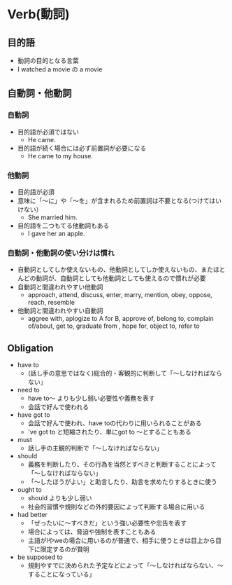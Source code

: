 # Verb(動詞)

## 目的語
* 動詞の目的となる言葉
* I watched a movie の a movie

## 自動詞・他動詞
### 自動詞
* 目的語が必須ではない
    * He came.
* 目的語が続く場合には必ず前置詞が必要になる
    * He came to my house.

### 他動詞
* 目的語が必須
* 意味に「～に」や「～を」が含まれるため前置詞は不要となる(つけてはいけない）
    * She married him.
* 目的語を二つもてる他動詞もある
    * I gave her an apple.

### 自動詞・他動詞の使い分けは慣れ
* 自動詞としてしか使えないもの、他動詞としてしか使えないもの、またほとんどの動詞が、自動詞としても他動詞としても使えるので慣れが必要
* 自動詞と間違われやすい他動詞
    * approach, attend, discuss, enter, marry, mention, obey, oppose, reach, resemble
* 他動詞と間違われやすい自動詞
    * aggree with, aplogize to A for B, approve of, belong to, complain of/about, get to, graduate from , hope for, object to, refer to


## Obligation
* have to
    * (話し手の意思ではなく)総合的・客観的に判断して「～しなければならない」
* need to
    * have to～ よりも少し弱い必要性や義務を表す
    * 会話で好んで使われる
* have got to
    * 会話で好んで使われ、have toの代わりに用いられることがある
    * 've got to と短縮されたり、単にgot to ～とすることもある
* must
    * 話し手の主観的判断で「～しなければならない」
* should
    * 義務を判断したり、その行為を当然とすべきと判断することによって「～しなければならない」
    * 「～したほうがよい」と助言したり、助言を求めたりするときに使う
* ought to
    * should よりも少し弱い
    * 社会的習慣や規則などの外的要因によって判断する場合に用いる
* had better
    * 「ぜったいに～すべきだ」という強い必要性や忠告を表す
    * 場合によっては、脅迫や強制を表すこともある
    * 主語がIやweの場合に用いるのが普通で、相手に使うときは目上から目下に限定するのが賢明
* be supposed to
    * 規則やすでに決められた予定などによって「～しなければならない、～することになっている」

